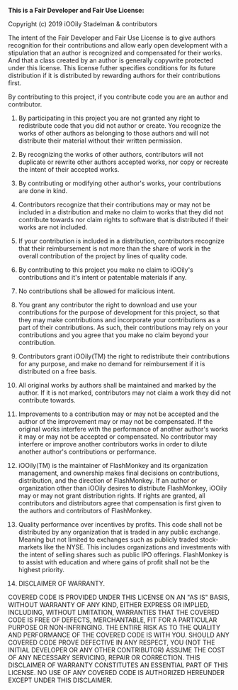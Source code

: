 

**This is a Fair Developer and Fair Use License:**


Copyright (c) 2019 iOOily Stadelman & contributors


The intent of the Fair Developer and Fair Use License is to give authors recognition for their contributions and allow early open development with a stipulation that an author is recognized and compensated for their works. And that a class created by an author is generally copywrite protected under this license. This license futher specifies conditions for its future distribution if it is distributed by rewarding authors for their contributions first. 

By contributing to this project, if you contribute code you are an author and contributor.

1. By participating in this project you are not granted any right to redistribute code that you did not author or create. You recognize the works of other authors as belonging to those authors and will not distribute their material without their written permission.

2. By recognizing the works of other authors, contributors will not duplicate or rewrite other authors accepted works, nor copy or recreate the intent of their accepted works.

3. By contributing or modifying other author's works, your contributions are done in kind.  

4. Contributors recognize that their contributions may or may not be included in a distribution and make no claim to works that they did not contribute towards nor claim rights to software that is distributed if their works are not included.  

5. If your contribution is included in a distribution, contributors recognize that their reimbursement is not more than the share of work in the overall contribution of the project by lines of quality code.
    
6. By contributing to this project you make no claim to iOOily's contributions and it's intent or patentable materials if any.  

7. No contributions shall be allowed for malicious intent.  

8. You grant any contributor the right to download and use your contributions for the purpose of development for this project, so that they may make contributions and incorporate your contributions as a part of their contributions. As such, their contributions may rely on your contributions and you agree that you make no claim beyond your contribution.  

9. Contributors grant iOOily(TM) the right to redistribute their contributions for any purpose, and make no demand for reimbursement if it is distributed on a free basis.  

10. All original works by authors shall be maintained and marked by the author. If it is not marked, contributors may not claim a work they did not contribute towards.  

11. Improvements to a contribution may or may not be accepted and the author of the improvement may or may not be compensated. If the original works interfere with the performance of another author's works it may or may not be accepted or compensated. No contributor may interfere or improve another contributors works in order to dilute another author's contributions or performance.  

12. iOOily(TM) is the maintainer of FlashMonkey and its organization management, and ownership makes final decisions on contributions, distribution, and the direction of FlashMonkey. If an author or organization other than iOOily desires to distribute FlashMonkey, iOOily may or may not grant distribution rights. If rights are granted, all contributors and distributors agree that compensation is first given to the authors and contributors of FlashMonkey.  

13. Quality performance over incentives by profits. This code shall not be distributed by any organization that is traded in any public exchange. Meaning but not limited to exchanges such as publicly traded stock-markets like the NYSE. This includes organizations and investments with the intent of selling shares such as public IPO offerings. FlashMonkey is to assist with education and where gains of profit shall not be the highest priority.


14. DISCLAIMER OF WARRANTY.  

COVERED CODE IS PROVIDED UNDER THIS LICENSE ON AN "AS IS" BASIS, WITHOUT WARRANTY OF ANY KIND, EITHER EXPRESS OR IMPLIED, INCLUDING, WITHOUT LIMITATION, WARRANTIES THAT THE COVERED CODE IS FREE OF DEFECTS, MERCHANTABLE, FIT FOR A PARTICULAR PURPOSE OR NON-INFRINGING. THE ENTIRE RISK AS TO THE QUALITY AND PERFORMANCE OF THE COVERED CODE IS WITH YOU. SHOULD ANY COVERED CODE PROVE DEFECTIVE IN ANY RESPECT, YOU (NOT THE INITIAL DEVELOPER OR ANY OTHER CONTRIBUTOR) ASSUME THE COST OF ANY NECESSARY SERVICING, REPAIR OR CORRECTION. THIS DISCLAIMER OF WARRANTY CONSTITUTES AN ESSENTIAL PART OF THIS LICENSE. NO USE OF ANY COVERED CODE IS AUTHORIZED HEREUNDER EXCEPT UNDER THIS DISCLAIMER.